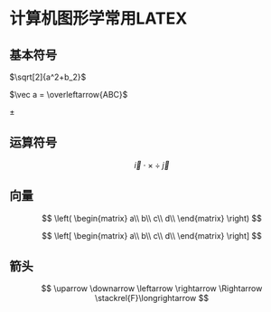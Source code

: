 # 计算机图形学常用LATEX

## 基本符号

$\sqrt[2]{a^2+b_2}$

$\vec a = \overleftarrow{ABC}$

$\pm$

## 运算符号

$$
\vec{i} \cdot \times \div \vec{j}
$$





## 向量

$$
\left(
\begin{matrix}
a\\
b\\
c\\
d\\
\end{matrix}
\right)
$$


$$
\left[
\begin{matrix}
a\\
b\\
c\\
d\\
\end{matrix}
\right]
$$

## 箭头

$$
\uparrow
\downarrow
\leftarrow
\rightarrow
\Rightarrow
\stackrel{F}\longrightarrow
$$

